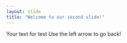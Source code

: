 ```yaml
---
layout: slide
title: "Welcome to our second slide!"
---
```

Your text for test
Use the left arrow to go back!
